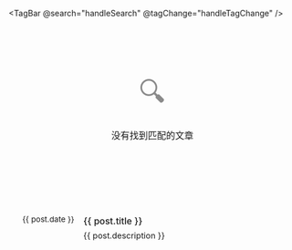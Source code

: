 

<script setup>
import { data as posts } from '../.vitepress/theme/composables/posts.data.js'
import { ref, computed, onMounted, nextTick } from 'vue'

const searchQuery = ref('')

// 提取所有标签并计算每个标签的文章数量
const tags = computed(() => {
    const tagMap = new Map()
    
    posts.forEach(post => {
      if (post.tags && Array.isArray(post.tags)) {
        post.tags.forEach(tag => {
          if (!tagMap.has(tag)) {
            tagMap.set(tag, [])
          }
          tagMap.get(tag).push(post)
        })
      }
    })
    
    // 转换为数组并按文章数量排序
    return Array.from(tagMap.entries())
      .map(([name, posts]) => ({
        name,
        count: posts.length,
        posts
      }))
      .sort((a, b) => b.count - a.count)
  })

// 当前选中的标签，默认为'all'显示全部文章
const activeTag = ref('all')

// 根据选中的标签筛选文章
const filteredPosts = computed(() => {
  let result = []
  
  if (activeTag.value === 'all') {
    // 显示所有文章，按时间倒序排列
    result = posts
  } else {
    // 显示特定标签的文章
    const tagObj = tags.value.find(tag => tag.name === activeTag.value)
    if (tagObj && Array.isArray(tagObj.posts)) {
      result = tagObj.posts.filter(post => post && typeof post === 'object' && post.title && post.url)
    }
  }
  
  // 按搜索关键词筛选
  if (searchQuery.value) {
    const query = searchQuery.value.toLowerCase()
    result = result.filter(post => 
      post.title.toLowerCase().includes(query) || 
      (post.description && post.description.toLowerCase().includes(query)) ||
      (post.tags && post.tags.some(tag => tag.toLowerCase().includes(query)))
    )
  }
  
  return result
})

// 设置活动标签
function setActiveTag(tag) {
  activeTag.value = tag
  // 更新URL hash但不刷新页面
  if (tag && tag !== 'all' && tag !== '全部') {
    window.history.replaceState(null, null, `#${tag}`)
  } else {
    window.history.replaceState(null, null, window.location.pathname)
  }
}

// 处理TagBar组件的搜索事件
const handleSearch = (query) => {
  searchQuery.value = query
}

// 处理TagBar组件的标签变化事件
const handleTagChange = (tag) => {
  if (tag === '全部') {
    setActiveTag('all')
  } else {
    setActiveTag(tag)
  }
}

// 清除筛选
const clearFilters = () => {
  searchQuery.value = ''
  setActiveTag('all')
}

// 初始化：从URL hash中获取标签
function initFromHash() {
  const hash = window.location.hash
  if (hash) {
    const tag = decodeURIComponent(hash.slice(1))
    if (tags.value.some(t => t.name === tag)) {
      nextTick(() => {
        setActiveTag(tag)
      })
    }
  } else {
    // 默认显示全部文章
    setActiveTag('all')
  }
}

onMounted(() => {
  initFromHash()
  window.addEventListener('hashchange', initFromHash)
})

</script>

<!-- <div class="page-header">
  <h1>📂 文章标签</h1>
  <p>按标签浏览所有文章</p>
</div> -->

<!-- 标签栏组件 -->
<TagBar @search="handleSearch" @tagChange="handleTagChange" />

<div class="content-wrapper">
  <div v-if="filteredPosts.length === 0" class="no-results">
    <p>没有找到匹配的文章</p>
  </div>

  <div v-else class="posts-list">
    <div v-for="post in filteredPosts" :key="post.url" class="post-item">
      <div class="post-date">{{ post.date }}</div>
      <div class="post-content">
        <h3 class="post-title">
          <a :href="post.url">{{ post.title }}</a>
        </h3>
        <p v-if="post.description" class="post-description">{{ post.description }}</p>
      </div>
    </div>
  </div>
</div>

<style scoped>
/* 页面容器 */
.VPContent {
  max-width: 1400px !important;
  margin: 0 auto;
  padding: 0 24px;
}

/* 页面头部 */
.page-header {
  margin-bottom: 2rem;
  padding-bottom: 1rem;
  border-bottom: 1px solid var(--vp-c-divider);
  max-width: 1400px;
  margin-left: auto;
  margin-right: auto;
}

.page-header h1 {
  font-size: 1.8rem;
  margin: 0 0 0.5rem 0;
  color: var(--vp-c-text-1);
}

.page-header p {
  margin: 0;
  color: var(--vp-c-text-2);
  font-size: 0.9rem;
}

/* 内容区域优化 */
.content-wrapper {
  max-width: 1400px;
  margin: 0 auto;
  padding: 0 24px;
}


/* 无结果状态 */
.no-results {
  text-align: center;
  padding: 4rem 2rem;
  color: var(--vp-c-text-2);
  font-size: 1rem;
  background: var(--vp-c-bg-soft);
  border-radius: 16px;
  margin: 2rem 0;
}

.no-results::before {
  content: '🔍';
  display: block;
  font-size: 3rem;
  margin-bottom: 1rem;
  opacity: 0.5;
}

/* 文章列表 */
.posts-list {
  margin-bottom: 2rem;
}

.post-item {
  display: flex;
  align-items: flex-start;
  gap: 1rem;
  padding: 1rem 0;
  border-bottom: 1px solid var(--vp-c-divider);
}

.post-item:last-child {
  border-bottom: none;
}

.post-date {
  flex-shrink: 0;
  font-size: 0.85rem;
  color: var(--vp-c-text-3);
  min-width: 80px;
}

.post-content {
  flex: 1;
}

.post-title {
  font-size: 1rem;
  font-weight: 500;
  margin: 0 0 0.25rem 0;
  line-height: 1.4;
}

.post-title a {
  color: var(--vp-c-text-1);
  text-decoration: none;
  transition: color 0.2s ease;
}

.post-title a:hover {
  color: var(--vp-c-brand-1);
}

.post-description {
  font-size: 0.9rem;
  color: var(--vp-c-text-2);
  margin: 0;
  line-height: 1.5;
}



/* 响应式设计 */
@media (max-width: 768px) {
  .content-wrapper {
    padding: 0 16px;
  }
  
  .post-item {
    flex-direction: column;
    gap: 0.5rem;
    padding: 0.75rem 0;
  }
  
  .post-date {
    min-width: auto;
    font-size: 0.8rem;
  }
  
  .post-title {
    font-size: 0.95rem;
  }
  
  .post-description {
    font-size: 0.85rem;
  }
  
  .no-results {
    padding: 3rem 1.5rem;
  }
  
  .no-results::before {
    font-size: 2.5rem;
  }
}

@media (max-width: 480px) {
  .post-item {
    padding: 0.5rem 0;
  }
  
  .post-date {
    font-size: 0.75rem;
  }
  
  .post-title {
    font-size: 0.9rem;
  }
  
  .post-description {
    font-size: 0.8rem;
  }
  
  .no-results {
    padding: 2rem 1rem;
    font-size: 0.9rem;
  }
  
  .no-results::before {
    font-size: 2rem;
  }
}


</style>
